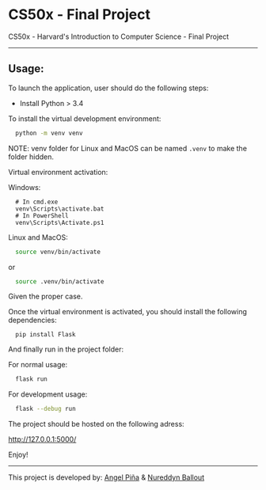 # CS50x - Final Project

CS50x - Harvard's Introduction to Computer Science - Final Project

---

## Usage:

To launch the application, user should do the following steps:

- Install Python > 3.4

To install the virtual development environment:

```Bash
  python -m venv venv
```

NOTE: venv folder for Linux and MacOS can be named `.venv` to make the folder hidden.

Virtual environment activation:

Windows:
```
  # In cmd.exe
  venv\Scripts\activate.bat
  # In PowerShell
  venv\Scripts\Activate.ps1
```

Linux and MacOS:

```Bash
  source venv/bin/activate
```
or

```Bash
  source .venv/bin/activate
```

Given the proper case.

Once the virtual environment is activated, you should install the following dependencies:

```
  pip install Flask
```

And finally run in the project folder:

For normal usage:
```Bash
  flask run
```

For development usage:
```Bash
  flask --debug run
```

The project should be hosted on the following adress:

http://127.0.0.1:5000/

Enjoy!

---

This project is developed by: [Angel Piña](https://github.com/angelpinha/) & [Nureddyn Ballout](https://github.com/nureddyn/)
